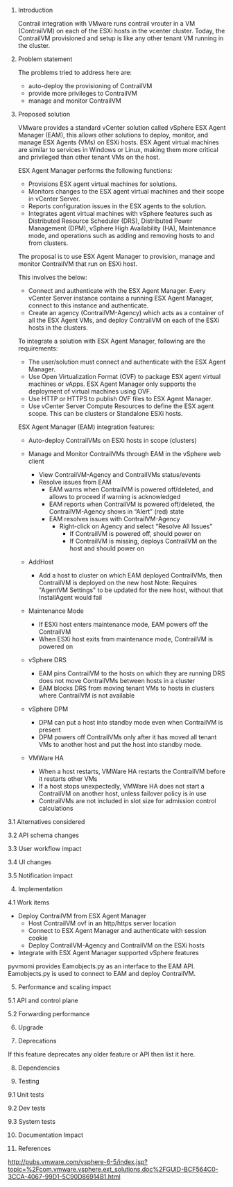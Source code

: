 1. Introduction

   Contrail integration with VMware runs contrail vrouter in a VM (ContrailVM) on 
   each of the ESXi hosts in the vcenter cluster. Today, the ContrailVM provisioned 
   and setup is like any other tenant VM running in the cluster.

2. Problem statement

   The problems tried to address here are:
   * auto-deploy the provisioning of ContrailVM
   * provide more privileges to ContrailVM 
   * manage and monitor ContrailVM

3. Proposed solution

   VMware provides a standard vCenter solution called vSphere ESX Agent Manager (EAM),
   this allows other solutions to deploy, monitor, and manage ESX Agents (VMs) on ESXi hosts.
   ESX Agent virtual machines are similar to services in Windows or Linux, making them more
   critical and privileged than other tenant VMs on the host.

   ESX Agent Manager performs the following functions:
   * Provisions ESX agent virtual machines for solutions.
   * Monitors changes to the ESX agent virtual machines and their scope in vCenter Server.
   * Reports configuration issues in the ESX agents to the solution.
   * Integrates agent virtual machines with vSphere features such as Distributed Resource Scheduler (DRS),
     Distributed Power Management (DPM), vSphere High Availability (HA), Maintenance mode, 
     and operations such as adding and removing hosts to and from clusters.

   The proposal is to use ESX Agent Manager to provision, manage and monitor ContrailVM that 
   run on ESXi host. 

   This involves the below:
   * Connect and authenticate with the ESX Agent Manager. Every vCenter Server instance contains 
     a running ESX Agent Manager, connect to this instance and authenticate.
   * Create an agency (ContrailVM-Agency) which acts as a container of all the ESX Agent VMs,
     and deploy ContrailVM on each of the ESXi hosts in the clusters.

   To integrate a solution with ESX Agent Manager, following are the requirements:
   * The user/solution must connect and authenticate with the ESX Agent Manager.
   * Use Open Virtualization Format (OVF) to package ESX agent virtual machines or vApps. 
     ESX Agent Manager only supports the deployment of virtual machines using OVF.
   * Use HTTP or HTTPS to publish OVF files to ESX Agent Manager.
   * Use vCenter Server Compute Resources to define the ESX agent scope. 
     This can be clusters or Standalone ESXi hosts.

   ESX Agent Manager (EAM) integration features:

   - Auto-deploy ContrailVMs on ESXi hosts in scope (clusters)

   - Manage and Monitor ContrailVMs through EAM in the vSphere web client
      - View ContrailVM-Agency and ContrailVMs status/events
      - Resolve issues from EAM
         - EAM warns when ContrailVM is powered off/deleted, and allows to proceed if warning is acknowledged
         - EAM reports when ContrailVM is powered off/deleted, the ContrailVM-Agency shows in “Alert” (red) state
         - EAM resolves issues with ContrailVM-Agency
            - Right-click on Agency and select “Resolve All Issues”
               - If ContrailVM is powered off, should power on
               - If ContrailVM is missing, deploys ContrailVM on the host and should power on                                            

   - AddHost
     - Add a host to cluster on which EAM deployed ContrailVMs, then ContrailVM is deployed on the new host
       Note: Requires "AgentVM Settings" to be updated for the new host, without that InstallAgent would fail
   
   - Maintenance Mode
     - If ESXi host enters maintenance mode, EAM powers off the ContrailVM
     - When ESXi host exits from maintenance mode, ContrailVM is powered on

   - vSphere DRS
     - EAM pins ContrailVM to the hosts on which they are running
       DRS does not move ContrailVMs between hosts in a cluster
     - EAM blocks DRS from moving tenant VMs to hosts in clusters where ContrailVM is not available

   - vSphere DPM
     - DPM can put a host into standby mode even when ContrailVM is present
     - DPM powers off ContrailVMs only after it has moved all tenant VMs to another host and put the host
       into standby mode.

   - VMWare HA
     - When a host restarts, VMWare HA restarts the ContrailVM before it restarts other VMs
     - If a host stops unexpectedly, VMWare HA does not start a ContrailVM on another host,
       unless failover policy is in use
     - ContrailVMs are not included in slot size for admission control calculations

3.1 Alternatives considered

3.2 API schema changes

3.3 User workflow impact

3.4 UI changes

3.5 Notification impact

4. Implementation

4.1 Work items

   - Deploy ContrailVM from ESX Agent Manager
     - Host ContrailVM ovf in an http/https server location
     - Connect to ESX Agent Manager and authenticate with session cookie
     - Deploy ContrailVM-Agency and ContrailVM on the ESXi hosts
   - Integrate with ESX Agent Manager supported vSphere features

   pyvmomi provides Eamobjects.py as an interface to the EAM API.
   Eamobjects.py is used to connect to EAM and deploy ContrailVM.

5. Performance and scaling impact

5.1 API and control plane

5.2 Forwarding performance

6. Upgrade

7. Deprecations

If this feature deprecates any older feature or API then list it here.

8. Dependencies

9. Testing

9.1 Unit tests

9.2 Dev tests

9.3 System tests

10. Documentation Impact

11. References

http://pubs.vmware.com/vsphere-6-5/index.jsp?topic=%2Fcom.vmware.vsphere.ext_solutions.doc%2FGUID-BCF564C0-3CCA-4067-99D1-5C90D86914B1.html
